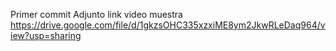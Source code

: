 Primer commit
Adjunto link video muestra
https://drive.google.com/file/d/1gkzsOHC335xzxiME8ym2JkwRLeDaq964/view?usp=sharing
